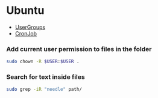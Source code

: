 # Ubuntu

- [UserGroups](./ubuntu/user_groups.md)
- [CronJob](./ubuntu/cronjob.md)

### Add current user permission to files in the folder
```sh
sudo chown -R $USER:$USER .
```
### Search for text inside files
```sh
sudo grep -iR "needle" path/
```
